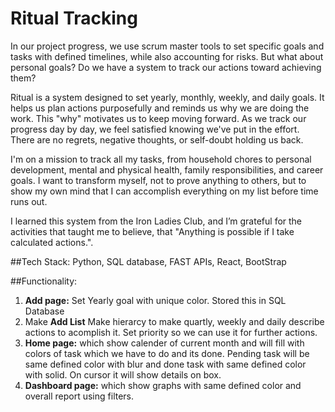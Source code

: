 # Ritual Tracking

In our project progress, we use scrum master tools to set specific goals and tasks with defined timelines, while also accounting for risks. But what about personal goals? Do we have a system to track our actions toward achieving them?

Ritual is a system designed to set yearly, monthly, weekly, and daily goals. It helps us plan actions purposefully and reminds us why we are doing the work. This "why" motivates us to keep moving forward. As we track our progress day by day, we feel satisfied knowing we've put in the effort. There are no regrets, negative thoughts, or self-doubt holding us back.

I'm on a mission to track all my tasks, from household chores to personal development, mental and physical health, family responsibilities, and career goals. I want to transform myself, not to prove anything to others, but to show my own mind that I can accomplish everything on my list before time runs out.

I learned this system from the Iron Ladies Club, and I’m grateful for the activities that taught me to believe, that "Anything is possible if I take calculated actions.".

##Tech Stack:
Python, SQL database, FAST APIs, React, BootStrap

##Functionality:
1. **Add page:** Set Yearly goal with unique color. Stored this in SQL Database
2. Make **Add List** Make hierarcy to make quartly, weekly and daily describe actions to acomplish it. Set priority so we can use it for further actions.
3. **Home page:** which show calender of current month and will fill with colors of task which we have to do and its done. Pending task will be same defined color with blur and done task with same defined color with solid. On cursor it will show details on box.
4. **Dashboard page:** which show graphs with same defined color and overall report using filters.
